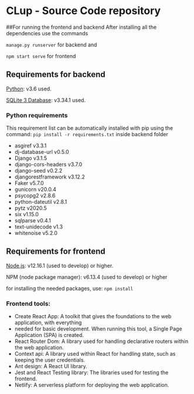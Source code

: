 # CLup - Source Code repository
##For running the frontend and backend
After installing all the dependencies use the commands

`manage.py runserver` for backend and

`npm start serve` for frontend

## Requirements for backend
[Python]: v3.6 used.

[SQLite 3 Database]: v3.34.1 used.
### Python requirements 
This requirement list can be automatically installed with pip using the command: 
`pip install -r requirements.txt` inside backend folder
- asgiref v3.3.1
- dj-database-url v0.5.0
- Django v3.1.5
- django-cors-headers v3.7.0
- django-seed v0.2.2
- djangorestframework v3.12.2
- Faker v5.7.0
- gunicorn v20.0.4
- psycopg2 v2.8.6
- python-dateutil v2.8.1
- pytz v2020.5
- six v1.15.0
- sqlparse v0.4.1
- text-unidecode v1.3
- whitenoise v5.2.0

## Requirements for frontend
[Node.js]: v12.16.1 (used to develop) or higher.

NPM (node package manager): v6.13.4 (used to develop) or higher

for installing the needed packages, use: `npm install`
### Frontend tools: 
- Create React App: A toolkit that gives the foundations to the web application, with everything 
- needed for basic development. When running this tool, a Single Page Application (SPA) is created.
- React Router Dom: A library used for handling declarative routers within the web application.
- Context api: A library used within React for handling state, such as keeping the user credentials.
- Ant design: A React UI library.
- Jest and React Testing library: The libraries used for testing the frontend.
- Netlify: A serverless platform for deploying the web application.


[Python]: <https://www.python.org/downloads/release/python-3611/>
[SQLite 3 Database]: <https://scribestools.readthedocs.io/en/latest/sqlite/>
[node.js]: <https://nodejs.org/en/download/>
